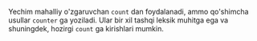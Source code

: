 
Yechim mahalliy o'zgaruvchan `count` dan foydalanadi, ammo qo'shimcha usullar `counter` ga yoziladi. Ular bir xil tashqi leksik muhitga ega va shuningdek, hozirgi `count` ga kirishlari mumkin.
